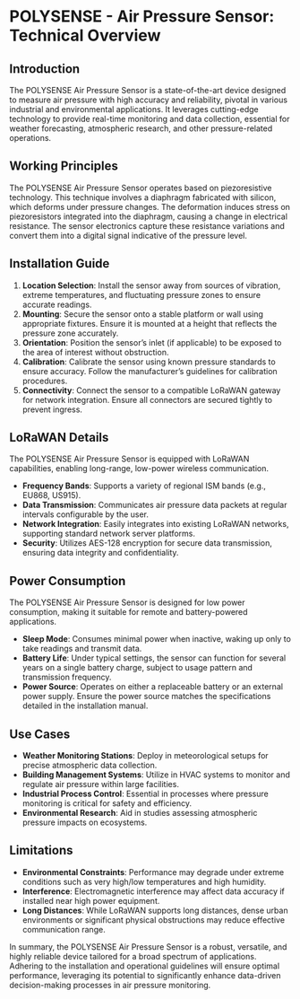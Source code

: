 # POLYSENSE - Air Pressure Sensor: Technical Overview

## Introduction
The POLYSENSE Air Pressure Sensor is a state-of-the-art device designed to measure air pressure with high accuracy and reliability, pivotal in various industrial and environmental applications. It leverages cutting-edge technology to provide real-time monitoring and data collection, essential for weather forecasting, atmospheric research, and other pressure-related operations.

## Working Principles
The POLYSENSE Air Pressure Sensor operates based on piezoresistive technology. This technique involves a diaphragm fabricated with silicon, which deforms under pressure changes. The deformation induces stress on piezoresistors integrated into the diaphragm, causing a change in electrical resistance. The sensor electronics capture these resistance variations and convert them into a digital signal indicative of the pressure level.

## Installation Guide
1. **Location Selection**: Install the sensor away from sources of vibration, extreme temperatures, and fluctuating pressure zones to ensure accurate readings.
2. **Mounting**: Secure the sensor onto a stable platform or wall using appropriate fixtures. Ensure it is mounted at a height that reflects the pressure zone accurately.
3. **Orientation**: Position the sensor’s inlet (if applicable) to be exposed to the area of interest without obstruction.
4. **Calibration**: Calibrate the sensor using known pressure standards to ensure accuracy. Follow the manufacturer’s guidelines for calibration procedures.
5. **Connectivity**: Connect the sensor to a compatible LoRaWAN gateway for network integration. Ensure all connectors are secured tightly to prevent ingress.

## LoRaWAN Details
The POLYSENSE Air Pressure Sensor is equipped with LoRaWAN capabilities, enabling long-range, low-power wireless communication.
- **Frequency Bands**: Supports a variety of regional ISM bands (e.g., EU868, US915).
- **Data Transmission**: Communicates air pressure data packets at regular intervals configurable by the user.
- **Network Integration**: Easily integrates into existing LoRaWAN networks, supporting standard network server platforms.
- **Security**: Utilizes AES-128 encryption for secure data transmission, ensuring data integrity and confidentiality.

## Power Consumption
The POLYSENSE Air Pressure Sensor is designed for low power consumption, making it suitable for remote and battery-powered applications.
- **Sleep Mode**: Consumes minimal power when inactive, waking up only to take readings and transmit data.
- **Battery Life**: Under typical settings, the sensor can function for several years on a single battery charge, subject to usage pattern and transmission frequency.
- **Power Source**: Operates on either a replaceable battery or an external power supply. Ensure the power source matches the specifications detailed in the installation manual.

## Use Cases
- **Weather Monitoring Stations**: Deploy in meteorological setups for precise atmospheric data collection.
- **Building Management Systems**: Utilize in HVAC systems to monitor and regulate air pressure within large facilities.
- **Industrial Process Control**: Essential in processes where pressure monitoring is critical for safety and efficiency.
- **Environmental Research**: Aid in studies assessing atmospheric pressure impacts on ecosystems.

## Limitations
- **Environmental Constraints**: Performance may degrade under extreme conditions such as very high/low temperatures and high humidity.
- **Interference**: Electromagnetic interference may affect data accuracy if installed near high power equipment.
- **Long Distances**: While LoRaWAN supports long distances, dense urban environments or significant physical obstructions may reduce effective communication range.

In summary, the POLYSENSE Air Pressure Sensor is a robust, versatile, and highly reliable device tailored for a broad spectrum of applications. Adhering to the installation and operational guidelines will ensure optimal performance, leveraging its potential to significantly enhance data-driven decision-making processes in air pressure monitoring.